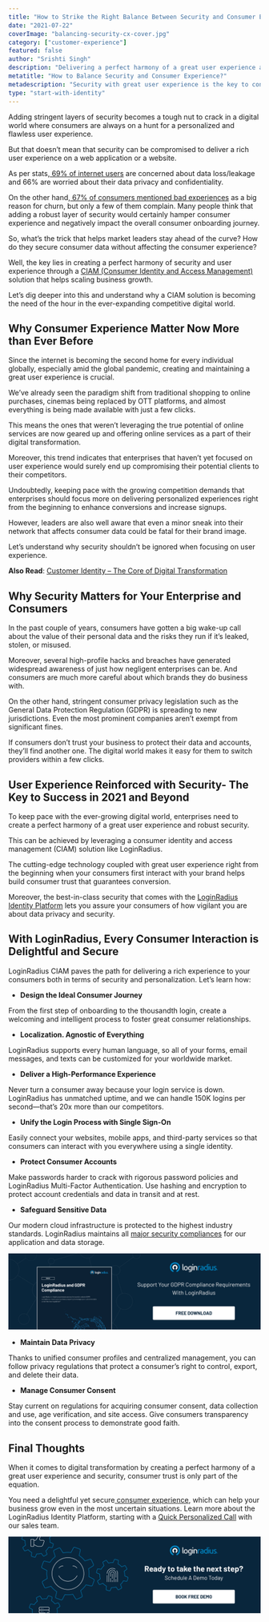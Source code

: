 ```yaml
---
title: "How to Strike the Right Balance Between Security and Consumer Experience"
date: "2021-07-22"
coverImage: "balancing-security-cx-cover.jpg"
category: ["customer-experience"]
featured: false
author: "Srishti Singh"
description: "Delivering a perfect harmony of a great user experience along with the highest level of security is crucial today. Let’s learn why a great user experience shouldn’t be compromised for security and how LoginRadius helps enterprises create great personalized user experiences reinforced by strict security."
metatitle: "How to Balance Security and Consumer Experience?"
metadescription: "Security with great user experience is the key to consumer success. This post portrays the importance of both aspects along with the benefits of a CIAM."
type: "start-with-identity"
---
```


Adding stringent layers of security becomes a tough nut to crack in a digital world where consumers are always on a hunt for a personalized and flawless user experience.

But that doesn’t mean that security can be compromised to deliver a rich user experience on a web application or a website.

As per stats,[ 69% of internet users](https://www.statista.com/statistics/1172265/biggest-cloud-security-concerns-in-2020/) are concerned about data loss/leakage and 66% are worried about their data privacy and confidentiality.

On the other hand,[ 67% of consumers mentioned bad experiences](https://www.huffpost.com/entry/50-important-customer-exp_b_8295772?ec_carp=6823990201176436044) as a big reason for churn, but only a few of them complain. Many people think that adding a robust layer of security would certainly hamper consumer experience and negatively impact the overall consumer onboarding journey.

So, what’s the trick that helps market leaders stay ahead of the curve? How do they secure consumer data without affecting the consumer experience?

Well, the key lies in creating a perfect harmony of security and user experience through a [CIAM (Consumer Identity and Access Management)](https://www.loginradius.com/blog/start-with-identity/customer-identity-and-access-management/) solution that helps scaling business growth.

Let’s dig deeper into this and understand why a CIAM solution is becoming the need of the hour in the ever-expanding competitive digital world.

## Why Consumer Experience Matter Now More than Ever Before

Since the internet is becoming the second home for every individual globally, especially amid the global pandemic, creating and maintaining a great user experience is crucial.

We’ve already seen the paradigm shift from traditional shopping to online purchases, cinemas being replaced by OTT platforms, and almost everything is being made available with just a few clicks.

This means the ones that weren’t leveraging the true potential of online services are now geared up and offering online services as a part of their digital transformation.

Moreover, this trend indicates that enterprises that haven’t yet focused on user experience would surely end up compromising their potential clients to their competitors.

Undoubtedly, keeping pace with the growing competition demands that enterprises should focus more on delivering personalized experiences right from the beginning to enhance conversions and increase signups.

However, leaders are also well aware that even a minor sneak into their network that affects consumer data could be fatal for their brand image.

Let’s understand why security shouldn’t be ignored when focusing on user experience.

**Also Read**: [Customer Identity – The Core of Digital Transformation](https://www.loginradius.com/resource/customer-identity-the-core-of-digital-transformation/)

## Why Security Matters for Your Enterprise and Consumers

In the past couple of years, consumers have gotten a big wake-up call about the value of their personal data and the risks they run if it’s leaked, stolen, or misused.

Moreover, several high-profile hacks and breaches have generated widespread awareness of just how negligent enterprises can be. And consumers are much more careful about which brands they do business with.

On the other hand, stringent consumer privacy legislation such as the General Data Protection Regulation (GDPR) is spreading to new jurisdictions. Even the most prominent companies aren’t exempt from significant fines.

If consumers don’t trust your business to protect their data and accounts, they’ll find another one. The digital world makes it easy for them to switch providers within a few clicks.

## User Experience Reinforced with Security- The Key to Success in 2021 and Beyond

To keep pace with the ever-growing digital world, enterprises need to create a perfect harmony of a great user experience and robust security.

This can be achieved by leveraging a consumer identity and access management (CIAM) solution like LoginRadius.

The cutting-edge technology coupled with great user experience right from the beginning when your consumers first interact with your brand helps build consumer trust that guarantees conversion.

Moreover, the best-in-class security that comes with the [LoginRadius Identity Platform](https://www.loginradius.com/) lets you assure your consumers of how vigilant you are about data privacy and security.

## With LoginRadius, Every Consumer Interaction is Delightful and Secure

LoginRadius CIAM paves the path for delivering a rich experience to your consumers both in terms of security and personalization. Let’s learn how:

- **Design the Ideal Consumer Journey**

From the first step of onboarding to the thousandth login, create a welcoming and intelligent process to foster great consumer relationships.

- **Localization. Agnostic of Everything**

LoginRadius supports every human language, so all of your forms, email messages, and texts can be customized for your worldwide market.

- **Deliver a High-Performance Experience**

Never turn a consumer away because your login service is down. LoginRadius has unmatched uptime, and we can handle 150K logins per second—that’s 20x more than our competitors.

- **Unify the Login Process with Single Sign-On**

Easily connect your websites, mobile apps, and third-party services so that consumers can interact with you everywhere using a single identity.

- **Protect Consumer Accounts**

Make passwords harder to crack with rigorous password policies and LoginRadius Multi-Factor Authentication. Use hashing and encryption to protect account credentials and data in transit and at rest.

- **Safeguard Sensitive Data**

Our modern cloud infrastructure is protected to the highest industry standards. LoginRadius maintains all [major security compliances](https://www.loginradius.com/compliances-list/) for our application and data storage.

[![LoginRadius-and-GDPR-Compliance](LoginRadius-and-GDPR-Compliance.png)](https://www.loginradius.com/resource/loginradius-and-gdpr-compliance/)

- **Maintain Data Privacy**

Thanks to unified consumer profiles and centralized management, you can follow privacy regulations that protect a consumer’s right to control, export, and delete their data.

- **Manage Consumer Consent**

Stay current on regulations for acquiring consumer consent, data collection and use, age verification, and site access. Give consumers transparency into the consent process to demonstrate good faith.

## Final Thoughts

When it comes to digital transformation by creating a perfect harmony of a great user experience and security, consumer trust is only part of the equation.

You need a delightful yet secure[ consumer experience](https://www.loginradius.com/customer-experience-solutions), which can help your business grow even in the most uncertain situations. Learn more about the LoginRadius Identity Platform, starting with a [Quick Personalized Call](https://www.loginradius.com/contact-sales/) with our sales team.

[![book-a-demo-loginradius](book-a-demo-loginradius.png)](https://www.loginradius.com/book-a-demo/)
